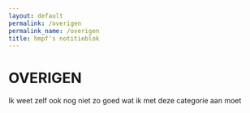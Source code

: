 ```yaml
---
layout: default
permalink: /overigen
permalink_name: /overigen
title: hmpf's notitieblok
---
```


# **OVERIGEN** 

Ik weet zelf ook nog niet zo goed wat ik met deze categorie aan moet
